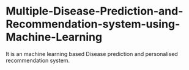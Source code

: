 # Multiple-Disease-Prediction-and-Recommendation-system-using-Machine-Learning
It is an machine learning based Disease prediction and personalised recommendation system.
